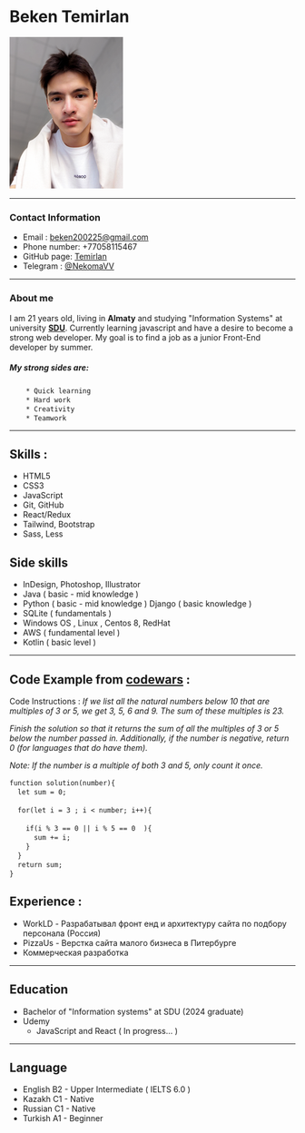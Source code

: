 
# Beken Temirlan     


 ![](https://github.com/NecomaV/rsschool-cv/blob/gh-pages/rsz_12pss.png)
 
***

### Contact Information

* Email : beken200225@gmail.com 
* Phone number: +77058115467
* GitHub page: [Temirlan](https://github.com/NecomaV)
* Telegram : [@NekomaVV](https://t.me/NekomaVV)

***
### About me 

I am 21 years old, living in **Almaty** and studying "Information Systems" at university [**SDU**](https://sdu.edu.kz/). Currently learning javascript and have a desire to become a strong web developer. My goal is to find a job as a junior Front-End developer by summer. 
  ##### My strong sides are: 
        * Quick learning 
        * Hard work 
        * Creativity 
        * Teamwork
        
***       
## Skills : 
  * HTML5
  * CSS3
  * JavaScript 
  * Git, GitHub
  * React/Redux
  * Tailwind, Bootstrap
  * Sass, Less

## Side skills
  * InDesign, Photoshop, Illustrator
  * Java ( basic - mid knowledge )
  * Python ( basic - mid knowledge ) Django ( basic knowledge ) 
  * SQLite ( fundamentals )
  * Windows OS , Linux , Centos 8, RedHat
  * AWS ( fundamental level )
  * Kotlin ( basic level )

***
## Code Example  from [**codewars**](https://www.codewars.com/users/Nekoma) : 

Code Instructions : _If we list all the natural numbers below 10 that are multiples of 3 or 5, we get 3, 5, 6 and 9. The sum of these multiples is 23._

_Finish the solution so that it returns the sum of all the multiples of 3 or 5 below the number passed in. Additionally, if the number is negative, return 0 (for languages that do have them)._

_Note: If the number is a multiple of both 3 and 5, only count it once._


```
function solution(number){
  let sum = 0;
  
  for(let i = 3 ; i < number; i++){
    
    if(i % 3 == 0 || i % 5 == 0  ){
      sum += i;    
    }
  }
  return sum;
}
```

## Experience : 
   * WorkLD - Разрабатывал фронт енд и архитектуру сайта по подбору персонала (Россия)
   * PizzaUs - Верстка сайта малого бизнеса в Питербурге
   * Коммерческая разработка

***
## Education 
  * Bachelor of "Information systems" at SDU (2024 graduate)
  * Udemy 
    + JavaScript and React ( In progress... )

***
## Language 
  * English B2 - Upper Intermediate ( IELTS 6.0 ) 
  * Kazakh C1  - Native
  * Russian C1 - Native
  * Turkish A1 - Beginner 
